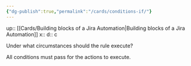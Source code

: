 ```yaml
---
{"dg-publish":true,"permalink":"/cards/conditions-if/"}
---
```


up:: [[Cards/Building blocks of a Jira Automation\|Building blocks of a Jira Automation]] 
x:: 
d:: c

Under what circumstances should the rule execute?

All conditions must pass for the actions to execute.